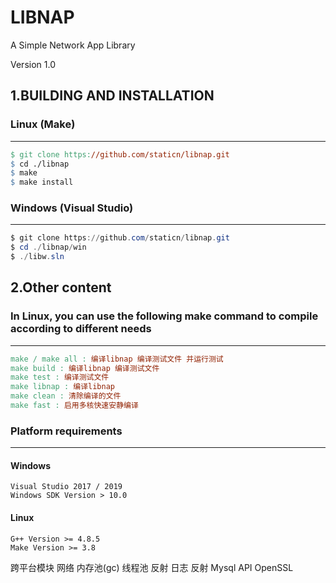 LIBNAP
=============

A Simple Network App Library

Version 1.0





## 1.BUILDING AND INSTALLATION



### Linux  (Make)
------
```makefile
$ git clone https://github.com/staticn/libnap.git
$ cd ./libnap
$ make
$ make install
```



### Windows  (Visual Studio)
------
```powershell
$ git clone https://github.com/staticn/libnap.git
$ cd ./libnap/win
$ ./libw.sln
```



## 2.Other content




### In Linux, you can use the following make command to compile according to different needs
------
```makefile
make / make all : 编译libnap 编译测试文件 并运行测试
make build : 编译libnap 编译测试文件
make test : 编译测试文件
make libnap : 编译libnap
make clean : 清除编译的文件
make fast : 启用多核快速安静编译
```



### Platform requirements
------

#### Windows
```
Visual Studio 2017 / 2019
Windows SDK Version > 10.0
```

#### Linux
```
G++ Version >= 4.8.5
Make Version >= 3.8
```





跨平台模块
网络
内存池(gc)
线程池
反射
日志
反射
Mysql API
OpenSSL
